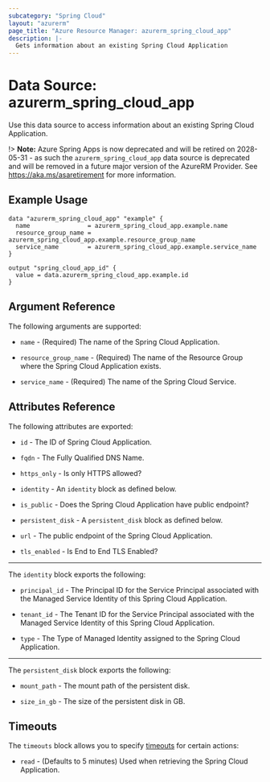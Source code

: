 ```yaml
---
subcategory: "Spring Cloud"
layout: "azurerm"
page_title: "Azure Resource Manager: azurerm_spring_cloud_app"
description: |-
  Gets information about an existing Spring Cloud Application
---
```


# Data Source: azurerm_spring_cloud_app

Use this data source to access information about an existing Spring Cloud Application.

!> **Note:** Azure Spring Apps is now deprecated and will be retired on 2028-05-31 - as such the `azurerm_spring_cloud_app` data source is deprecated and will be removed in a future major version of the AzureRM Provider. See https://aka.ms/asaretirement for more information.

## Example Usage

```hcl
data "azurerm_spring_cloud_app" "example" {
  name                = azurerm_spring_cloud_app.example.name
  resource_group_name = azurerm_spring_cloud_app.example.resource_group_name
  service_name        = azurerm_spring_cloud_app.example.service_name
}

output "spring_cloud_app_id" {
  value = data.azurerm_spring_cloud_app.example.id
}
```

## Argument Reference

The following arguments are supported:

* `name` - (Required) The name of the Spring Cloud Application.

* `resource_group_name` - (Required) The name of the Resource Group where the Spring Cloud Application exists.

* `service_name` - (Required) The name of the Spring Cloud Service.

## Attributes Reference

The following attributes are exported:

* `id` - The ID of Spring Cloud Application.

* `fqdn` - The Fully Qualified DNS Name.

* `https_only` - Is only HTTPS allowed?

* `identity` - An `identity` block as defined below.

* `is_public` - Does the Spring Cloud Application have public endpoint?

* `persistent_disk` - A `persistent_disk` block as defined below.

* `url` - The public endpoint of the Spring Cloud Application.

* `tls_enabled` - Is End to End TLS Enabled?

---

The `identity` block exports the following:

* `principal_id` - The Principal ID for the Service Principal associated with the Managed Service Identity of this Spring Cloud Application.

* `tenant_id` - The Tenant ID for the Service Principal associated with the Managed Service Identity of this Spring Cloud Application.

* `type` - The Type of Managed Identity assigned to the Spring Cloud Application.

---

The `persistent_disk` block exports the following:

* `mount_path` - The mount path of the persistent disk.

* `size_in_gb` - The size of the persistent disk in GB.

## Timeouts

The `timeouts` block allows you to specify [timeouts](https://developer.hashicorp.com/terraform/language/resources/configure#define-operation-timeouts) for certain actions:

* `read` - (Defaults to 5 minutes) Used when retrieving the Spring Cloud Application.
